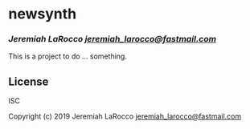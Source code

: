 # newsynth
### _Jeremiah LaRocco <jeremiah_larocco@fastmail.com>_

This is a project to do ... something.

## License

ISC


Copyright (c) 2019 Jeremiah LaRocco <jeremiah_larocco@fastmail.com>



